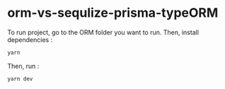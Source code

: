# orm-vs-sequlize-prisma-typeORM

To run project, go to the ORM folder you want to run. Then, install dependencies :

```bash
yarn
```

Then, run :

```bash
yarn dev
```
